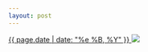 ```yaml
---
layout: post
---
```


<p>
  <a href="/212">
    <time>{{ page.date | date: "%e %B, %Y" }}</time>
  </a>
  <a href="/212"><img src="{{ site.assets_url }}/212.jpg"/></a>
</p>
